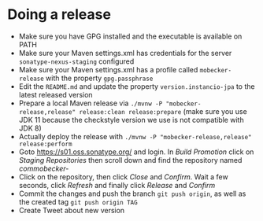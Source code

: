 Doing a release
==========

* Make sure you have GPG installed and the executable is available on PATH
* Make sure your Maven settings.xml has credentials for the server `sonatype-nexus-staging` configured
* Make sure your Maven settings.xml has a profile called `mobecker-release` with the property `gpg.passphrase`
* Edit the `README.md` and update the property `version.instancio-jpa` to the latest released version
* Prepare a local Maven release via `./mvnw -P "mobecker-release,release" release:clean release:prepare` (make sure you use JDK 11 because the checkstyle version we use is not compatible with JDK 8)
* Actually deploy the release with `./mvnw -P "mobecker-release,release" release:perform`
* Goto https://s01.oss.sonatype.org/ and login. In *Build Promotion* click on *Staging Repositories* then scroll down and find the repository named *commobecker-*
* Click on the repository, then click *Close* and *Confirm*. Wait a few seconds, click *Refresh* and finally click *Release* and *Confirm*
* Commit the changes and push the branch `git push origin`, as well as the created tag `git push origin TAG`
* Create Tweet about new version
